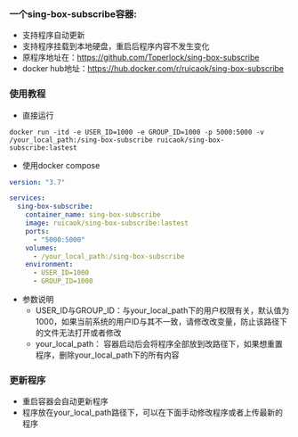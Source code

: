 ### 一个sing-box-subscribe容器:
- 支持程序自动更新
- 支持程序挂载到本地硬盘，重启后程序内容不发生变化
- 原程序地址在：https://github.com/Toperlock/sing-box-subscribe
- docker hub地址：https://hub.docker.com/r/ruicaok/sing-box-subscribe


### 使用教程
- 直接运行
```shell
docker run -itd -e USER_ID=1000 -e GROUP_ID=1000 -p 5000:5000 -v /your_local_path:/sing-box-subscribe ruicaok/sing-box-subscribe:lastest
```
- 使用docker compose
```yaml
version: "3.7"

services:
  sing-box-subscribe:
    container_name: sing-box-subscribe
    image: ruicaok/sing-box-subscribe:lastest
    ports:
      - "5000:5000"
    volumes:
      - /your_local_path:/sing-box-subscribe
    environment:
      - USER_ID=1000
      - GROUP_ID=1000
```
- 参数说明
  - USER_ID与GROUP_ID：与your_local_path下的用户权限有关，默认值为1000，如果当前系统的用户ID与其不一致，请修改改变量，防止该路径下的文件无法打开或者修改
  - your_local_path： 容器启动后会将程序全部放到改路径下，如果想重置程序，删除your_local_path下的所有内容

### 更新程序
- 重启容器会自动更新程序
- 程序放在your_local_path路径下，可以在下面手动修改程序或者上传最新的程序
